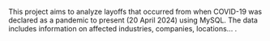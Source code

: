 This project aims to analyze layoffs that occurred from when COVID-19 was declared as a pandemic to present (20 April 2024) using MySQL. The data includes information on affected industries, companies, locations... .
